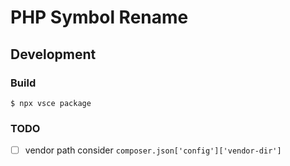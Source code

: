 # PHP Symbol Rename

## Development

### Build

```shell-session
$ npx vsce package
```

### TODO

* [ ] vendor path consider `composer.json['config']['vendor-dir']`
